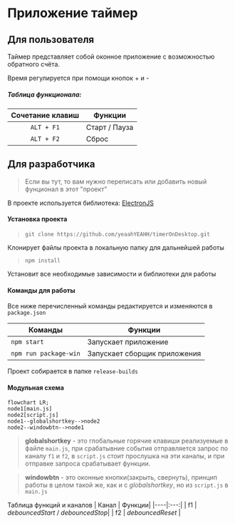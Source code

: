 # Приложение таймер

## Для пользователя
Таймер представляет собой оконное приложение с возможностью обратного счёта.

Время регулируется при помощи кнопок + и -

##### Таблица функционала:
| Сочетание клавиш  | Функции|
|:----:|----|
| `ALT + F1`| Старт / Пауза|
| `ALT + F2`| Сброс|

## Для разработчика
> Если вы тут, то вам нужно переписать или добавить новый фунционал в этот "проект"

В проекте используется библиотека: [ElectronJS](https://www.electronjs.org/)

#### Установка проекта

> `git clone https://github.com/yeaahYEAHH/timerOnDesktop.git`

Клонирует файлы проекта в локальную папку для дальнейшей работы

> `npm install`

Установит все необходимые зависимости и библиотеки для работы

#### Команды для работы
Все ниже перечисленный команды редактируется и изменяются в `package.json`

| Команды | Функции |
| --- | --- |
| `npm start` | Запускает приложение|
|`npm run package-win`| Запускает сборщик приложения|

Проект собирается в папке `release-builds`

#### Модульная схема

```mermaid
flowchart LR;
node1[main.js]
node2[script.js]
node1--globalshortkey-->node2
node2--windowbtn-->node1
```

> **globalshortkey** - это глобальные горячие клавиши реализуемые в файле `main.js`, при срабатывние события отправляется запрос по каналу `f1` и `f2`, в `script.js` стоит прослушка на эти каналы, и при отправке запроса срабатывает функции.

> **windowbtn** - это оконные кнопки(закрыть, свернуть), принцип работы в целом такой же, как и с _globalshortkey_, но из `script.js` в `main.js`

Таблица функций и каналов
| Канал | Функции|
|----|:---:|
| f1 | _debouncedStart_ / _debouncedStop_|
| f2 | _debouncedReset_ |
